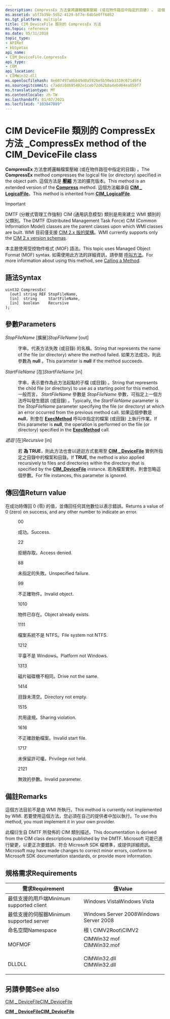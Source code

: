 ```yaml
---
description: CompressEx 方法會將邏輯檔案壓縮 (或在物件路徑中指定的目錄) 。 這個方法是壓縮方法的擴充版本。 這個方法繼承自 CIM \_ LogicalFile。
ms.assetid: a5f7b35b-5d52-4129-bf7e-6db5e0ff6852
ms.tgt_platform: multiple
title: CIM_DeviceFile 類別的 CompressEx 方法
ms.topic: reference
ms.date: 05/31/2018
topic_type:
- APIRef
- kbSyntax
api_name:
- CIM_DeviceFile.CompressEx
api_type:
- COM
api_location:
- CIMWin32.dll
ms.openlocfilehash: 8e607497a8bb49d0a5926e5b50eb3310c671d9f4
ms.sourcegitcommit: c7add10d695482e1ceb72d62b8a4ebd84ea050f7
ms.translationtype: MT
ms.contentlocale: zh-TW
ms.lasthandoff: 01/07/2021
ms.locfileid: "103847089"
---
```

# <a name="compressex-method-of-the-cim_devicefile-class"></a><span data-ttu-id="f0b66-105">CIM DeviceFile 類別的 CompressEx 方法 \_</span><span class="sxs-lookup"><span data-stu-id="f0b66-105">CompressEx method of the CIM\_DeviceFile class</span></span>

<span data-ttu-id="f0b66-106">**CompressEx** 方法會將邏輯檔案壓縮 (或在物件路徑中指定的目錄) 。</span><span class="sxs-lookup"><span data-stu-id="f0b66-106">The **CompressEx** method compresses the logical file (or directory) specified in the object path.</span></span> <span data-ttu-id="f0b66-107">這個方法是 [**壓縮**](compress-method-in-class-cim-devicefile.md) 方法的擴充版本。</span><span class="sxs-lookup"><span data-stu-id="f0b66-107">This method is an extended version of the [**Compress**](compress-method-in-class-cim-devicefile.md) method.</span></span> <span data-ttu-id="f0b66-108">這個方法繼承自 [**CIM \_ LogicalFile**](cim-logicalfile.md)。</span><span class="sxs-lookup"><span data-stu-id="f0b66-108">This method is inherited from [**CIM\_LogicalFile**](cim-logicalfile.md).</span></span>

> [!IMPORTANT]
> <span data-ttu-id="f0b66-109">DMTF (分散式管理工作強制) CIM (通用訊息模型) 類別是用來建立 WMI 類別的父類別。</span><span class="sxs-lookup"><span data-stu-id="f0b66-109">The DMTF (Distributed Management Task Force) CIM (Common Information Model) classes are the parent classes upon which WMI classes are built.</span></span> <span data-ttu-id="f0b66-110">WMI 目前僅支援 [CIM 2.x 版的架構](https://dmtf.org/standards/cim/schemas)。</span><span class="sxs-lookup"><span data-stu-id="f0b66-110">WMI currently supports only the [CIM 2.x version schemas](https://dmtf.org/standards/cim/schemas).</span></span>

 

<span data-ttu-id="f0b66-111">本主題使用受控物件格式 (MOF) 語法。</span><span class="sxs-lookup"><span data-stu-id="f0b66-111">This topic uses Managed Object Format (MOF) syntax.</span></span> <span data-ttu-id="f0b66-112">如需使用此方法的詳細資訊，請參閱 [呼叫方法](/windows/desktop/WmiSdk/calling-a-method)。</span><span class="sxs-lookup"><span data-stu-id="f0b66-112">For more information about using this method, see [Calling a Method](/windows/desktop/WmiSdk/calling-a-method).</span></span>

## <a name="syntax"></a><span data-ttu-id="f0b66-113">語法</span><span class="sxs-lookup"><span data-stu-id="f0b66-113">Syntax</span></span>


```mof
uint32 CompressEx(
  [out] string REF StopFileName,
  [in]  string     StartFileName,
  [in]  boolean    Recursive
);
```



## <a name="parameters"></a><span data-ttu-id="f0b66-114">參數</span><span class="sxs-lookup"><span data-stu-id="f0b66-114">Parameters</span></span>

<dl> <dt>

<span data-ttu-id="f0b66-115">*StopFileName* \[擴展\]</span><span class="sxs-lookup"><span data-stu-id="f0b66-115">*StopFileName* \[out\]</span></span>
</dt> <dd>

<span data-ttu-id="f0b66-116">字串，代表方法失敗 (或目錄) 的名稱。</span><span class="sxs-lookup"><span data-stu-id="f0b66-116">String that represents the name of the file (or directory) where the method failed.</span></span> <span data-ttu-id="f0b66-117">如果方法成功，則此參數為 **null** 。</span><span class="sxs-lookup"><span data-stu-id="f0b66-117">This parameter is **null** if the method succeeds.</span></span>

</dd> <dt>

<span data-ttu-id="f0b66-118">*StartFileName* \[在\]</span><span class="sxs-lookup"><span data-stu-id="f0b66-118">*StartFileName* \[in\]</span></span>
</dt> <dd>

<span data-ttu-id="f0b66-119">字串，表示要作為此方法起點的子檔 (或目錄) 。</span><span class="sxs-lookup"><span data-stu-id="f0b66-119">String that represents the child file (or directory) to use as a starting point for this method.</span></span> <span data-ttu-id="f0b66-120">一般而言， *StartFileName* 參數是 *StopFileName* 參數，可指定上一個方法呼叫發生錯誤 (或目錄) 。</span><span class="sxs-lookup"><span data-stu-id="f0b66-120">Typically, the *StartFileName* parameter is the *StopFileName* parameter specifying the file (or directory) at which an error occurred from the previous method call.</span></span> <span data-ttu-id="f0b66-121">如果這個參數是 **null**，則會在 [**ExecMethod**](/windows/desktop/WmiSdk/swbemservices-execmethod) 呼叫中指定的檔案 (或目錄) 上執行作業。</span><span class="sxs-lookup"><span data-stu-id="f0b66-121">If this parameter is **null**, the operation is performed on the file (or directory) specified in the [**ExecMethod**](/windows/desktop/WmiSdk/swbemservices-execmethod) call.</span></span>

</dd> <dt>

<span data-ttu-id="f0b66-122">*遞迴* \[在\]</span><span class="sxs-lookup"><span data-stu-id="f0b66-122">*Recursive* \[in\]</span></span>
</dt> <dd>

<span data-ttu-id="f0b66-123">若 **為 TRUE**，則此方法也會以遞迴方式套用至 [**CIM \_ DeviceFile**](cim-devicefile.md) 實例所指定之目錄中的檔案和目錄。</span><span class="sxs-lookup"><span data-stu-id="f0b66-123">If **TRUE**, the method is also applied recursively to files and directories within the directory that is specified by the [**CIM\_DeviceFile**](cim-devicefile.md) instance.</span></span> <span data-ttu-id="f0b66-124">若為檔案實例，則會忽略這個參數。</span><span class="sxs-lookup"><span data-stu-id="f0b66-124">For file instances, this parameter is ignored.</span></span>

</dd> </dl>

## <a name="return-value"></a><span data-ttu-id="f0b66-125">傳回值</span><span class="sxs-lookup"><span data-stu-id="f0b66-125">Return value</span></span>

<span data-ttu-id="f0b66-126">在成功時傳回 0 (零) 的值，並傳回任何其他數位以表示錯誤。</span><span class="sxs-lookup"><span data-stu-id="f0b66-126">Returns a value of 0 (zero) on success, and any other number to indicate an error.</span></span>

<dl> <dt>


</dt> <dd>

<span data-ttu-id="f0b66-127">0</span><span class="sxs-lookup"><span data-stu-id="f0b66-127">0</span></span>

<span data-ttu-id="f0b66-128">成功。</span><span class="sxs-lookup"><span data-stu-id="f0b66-128">Success.</span></span>

</dd> <dt>


</dt> <dd>

<span data-ttu-id="f0b66-129">2</span><span class="sxs-lookup"><span data-stu-id="f0b66-129">2</span></span>

<span data-ttu-id="f0b66-130">拒絕存取。</span><span class="sxs-lookup"><span data-stu-id="f0b66-130">Access denied.</span></span>

</dd> <dt>


</dt> <dd>

<span data-ttu-id="f0b66-131">8</span><span class="sxs-lookup"><span data-stu-id="f0b66-131">8</span></span>

<span data-ttu-id="f0b66-132">未指定的失敗。</span><span class="sxs-lookup"><span data-stu-id="f0b66-132">Unspecified failure.</span></span>

</dd> <dt>


</dt> <dd>

<span data-ttu-id="f0b66-133">9</span><span class="sxs-lookup"><span data-stu-id="f0b66-133">9</span></span>

<span data-ttu-id="f0b66-134">不正確物件。</span><span class="sxs-lookup"><span data-stu-id="f0b66-134">Invalid object.</span></span>

</dd> <dt>


</dt> <dd>

<span data-ttu-id="f0b66-135">10</span><span class="sxs-lookup"><span data-stu-id="f0b66-135">10</span></span>

<span data-ttu-id="f0b66-136">物件已存在。</span><span class="sxs-lookup"><span data-stu-id="f0b66-136">Object already exists.</span></span>

</dd> <dt>


</dt> <dd>

<span data-ttu-id="f0b66-137">11</span><span class="sxs-lookup"><span data-stu-id="f0b66-137">11</span></span>

<span data-ttu-id="f0b66-138">檔案系統不是 NTFS。</span><span class="sxs-lookup"><span data-stu-id="f0b66-138">File system not NTFS.</span></span>

</dd> <dt>


</dt> <dd>

<span data-ttu-id="f0b66-139">12</span><span class="sxs-lookup"><span data-stu-id="f0b66-139">12</span></span>

<span data-ttu-id="f0b66-140">平臺不是 Windows。</span><span class="sxs-lookup"><span data-stu-id="f0b66-140">Platform not Windows.</span></span>

</dd> <dt>


</dt> <dd>

<span data-ttu-id="f0b66-141">13</span><span class="sxs-lookup"><span data-stu-id="f0b66-141">13</span></span>

<span data-ttu-id="f0b66-142">磁片磁碟機不相同。</span><span class="sxs-lookup"><span data-stu-id="f0b66-142">Drive not the same.</span></span>

</dd> <dt>


</dt> <dd>

<span data-ttu-id="f0b66-143">14</span><span class="sxs-lookup"><span data-stu-id="f0b66-143">14</span></span>

<span data-ttu-id="f0b66-144">目錄未清空。</span><span class="sxs-lookup"><span data-stu-id="f0b66-144">Directory not empty.</span></span>

</dd> <dt>


</dt> <dd>

<span data-ttu-id="f0b66-145">15</span><span class="sxs-lookup"><span data-stu-id="f0b66-145">15</span></span>

<span data-ttu-id="f0b66-146">共用違規。</span><span class="sxs-lookup"><span data-stu-id="f0b66-146">Sharing violation.</span></span>

</dd> <dt>


</dt> <dd>

<span data-ttu-id="f0b66-147">16</span><span class="sxs-lookup"><span data-stu-id="f0b66-147">16</span></span>

<span data-ttu-id="f0b66-148">不正確啟動檔案。</span><span class="sxs-lookup"><span data-stu-id="f0b66-148">Invalid start file.</span></span>

</dd> <dt>


</dt> <dd>

<span data-ttu-id="f0b66-149">17</span><span class="sxs-lookup"><span data-stu-id="f0b66-149">17</span></span>

<span data-ttu-id="f0b66-150">未保留許可權。</span><span class="sxs-lookup"><span data-stu-id="f0b66-150">Privilege not held.</span></span>

</dd> <dt>


</dt> <dd>

<span data-ttu-id="f0b66-151">21</span><span class="sxs-lookup"><span data-stu-id="f0b66-151">21</span></span>

<span data-ttu-id="f0b66-152">無效的參數。</span><span class="sxs-lookup"><span data-stu-id="f0b66-152">Invalid parameter.</span></span>

</dd> </dl>

## <a name="remarks"></a><span data-ttu-id="f0b66-153">備註</span><span class="sxs-lookup"><span data-stu-id="f0b66-153">Remarks</span></span>

<span data-ttu-id="f0b66-154">這個方法目前不是由 WMI 所執行。</span><span class="sxs-lookup"><span data-stu-id="f0b66-154">This method is currently not implemented by WMI.</span></span> <span data-ttu-id="f0b66-155">若要使用這個方法，您必須在自己的提供者中加以執行。</span><span class="sxs-lookup"><span data-stu-id="f0b66-155">To use this method, you must implement it in your own provider.</span></span>

<span data-ttu-id="f0b66-156">此檔衍生自 DMTF 所發佈的 CIM 類別描述。</span><span class="sxs-lookup"><span data-stu-id="f0b66-156">This documentation is derived from the CIM class descriptions published by the DMTF.</span></span> <span data-ttu-id="f0b66-157">Microsoft 可能已進行變更，以更正次要錯誤、符合 Microsoft SDK 檔標準，或提供詳細資訊。</span><span class="sxs-lookup"><span data-stu-id="f0b66-157">Microsoft may have made changes to correct minor errors, conform to Microsoft SDK documentation standards, or provide more information.</span></span>

## <a name="requirements"></a><span data-ttu-id="f0b66-158">規格需求</span><span class="sxs-lookup"><span data-stu-id="f0b66-158">Requirements</span></span>



| <span data-ttu-id="f0b66-159">需求</span><span class="sxs-lookup"><span data-stu-id="f0b66-159">Requirement</span></span> | <span data-ttu-id="f0b66-160">值</span><span class="sxs-lookup"><span data-stu-id="f0b66-160">Value</span></span> |
|-------------------------------------|-----------------------------------------------------------------------------------------|
| <span data-ttu-id="f0b66-161">最低支援的用戶端</span><span class="sxs-lookup"><span data-stu-id="f0b66-161">Minimum supported client</span></span><br/> | <span data-ttu-id="f0b66-162">Windows Vista</span><span class="sxs-lookup"><span data-stu-id="f0b66-162">Windows Vista</span></span><br/>                                                                |
| <span data-ttu-id="f0b66-163">最低支援的伺服器</span><span class="sxs-lookup"><span data-stu-id="f0b66-163">Minimum supported server</span></span><br/> | <span data-ttu-id="f0b66-164">Windows Server 2008</span><span class="sxs-lookup"><span data-stu-id="f0b66-164">Windows Server 2008</span></span><br/>                                                          |
| <span data-ttu-id="f0b66-165">命名空間</span><span class="sxs-lookup"><span data-stu-id="f0b66-165">Namespace</span></span><br/>                | <span data-ttu-id="f0b66-166">根 \\ CIMV2</span><span class="sxs-lookup"><span data-stu-id="f0b66-166">Root\\CIMV2</span></span><br/>                                                                  |
| <span data-ttu-id="f0b66-167">MOF</span><span class="sxs-lookup"><span data-stu-id="f0b66-167">MOF</span></span><br/>                      | <dl> <span data-ttu-id="f0b66-168"><dt>CIMWin32 mof</dt></span><span class="sxs-lookup"><span data-stu-id="f0b66-168"><dt>CIMWin32.mof</dt></span></span> </dl> |
| <span data-ttu-id="f0b66-169">DLL</span><span class="sxs-lookup"><span data-stu-id="f0b66-169">DLL</span></span><br/>                      | <dl> <span data-ttu-id="f0b66-170"><dt>CIMWin32.dll</dt></span><span class="sxs-lookup"><span data-stu-id="f0b66-170"><dt>CIMWin32.dll</dt></span></span> </dl> |



## <a name="see-also"></a><span data-ttu-id="f0b66-171">另請參閱</span><span class="sxs-lookup"><span data-stu-id="f0b66-171">See also</span></span>

<dl> <dt>

[<span data-ttu-id="f0b66-172">CIM \_ DeviceFile</span><span class="sxs-lookup"><span data-stu-id="f0b66-172">CIM\_DeviceFile</span></span>](compressex-method-in-class-cim-devicefile.md)
</dt> <dt>

[<span data-ttu-id="f0b66-173">**CIM \_ DeviceFile**</span><span class="sxs-lookup"><span data-stu-id="f0b66-173">**CIM\_DeviceFile**</span></span>](cim-devicefile.md)
</dt> </dl>

 

